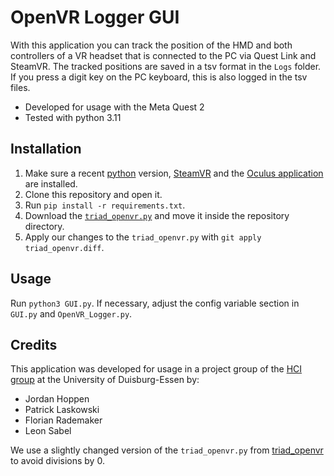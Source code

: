 # OpenVR Logger GUI

With this application you can track the position of the HMD and both controllers of a VR headset that is connected to the PC via Quest Link and SteamVR.
The tracked positions are saved in a tsv format in the `Logs` folder.
If you press a digit key on the PC keyboard, this is also logged in the tsv files.

- Developed for usage with the Meta Quest 2
- Tested with python 3.11

## Installation

1. Make sure a recent [python](https://www.python.org/downloads/) version, [SteamVR](https://store.steampowered.com/app/250820/SteamVR) and the [Oculus application](https://store.facebook.com/quest/setup/) are installed.
2. Clone this repository and open it.
3. Run `pip install -r requirements.txt`.
4. Download the [`triad_openvr.py`](https://github.com/TriadSemi/triad_openvr/blob/d389aacf2a4caa392398613a9daddba15ee24f92/triad_openvr.py) and move it inside the repository directory.
5. Apply our changes to the `triad_openvr.py` with `git apply triad_openvr.diff`.

## Usage

Run `python3 GUI.py`.
If necessary, adjust the config variable section in `GUI.py` and `OpenVR_Logger.py`.

## Credits

This application was developed for usage in a project group of the [HCI group](https://www.hci.wiwi.uni-due.de/en/) at the University of Duisburg-Essen by:

- Jordan Hoppen
- Patrick Laskowski
- Florian Rademaker
- Leon Sabel

We use a slightly changed version of the `triad_openvr.py` from [triad_openvr](https://github.com/TriadSemi/triad_openvr) to avoid divisions by 0.
